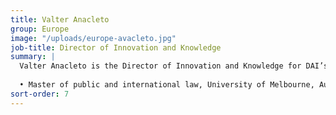 ```yaml
---
title: Valter Anacleto
group: Europe
image: "/uploads/europe-avacleto.jpg"
job-title: Director of Innovation and Knowledge
summary: |
  Valter Anacleto is the Director of Innovation and Knowledge for DAI’s EU Business Unit and a Public Financial Management (PFM) Practice Leader. Before taking on this role in 2020, he led EU-funded governance and local development projects in West Africa. Valter worked for more than 15 years in PFM, legislative reforms, legislation drafting, policy analysis and drafting, institutional strengthening, and national and regional entity capacity building—including in Angola, Jamaica, Portugal, Sierra Leone, and Timor-Leste. Valter has worked for EuropeAid, USAID, The World Bank, the Australian Department of Foreign Affairs and Trade, and the Government of Portugal, in addition to various NGO and international law firms.
  
  •	Master of public and international law, University of Melbourne, Australia
sort-order: 7
---
```

 